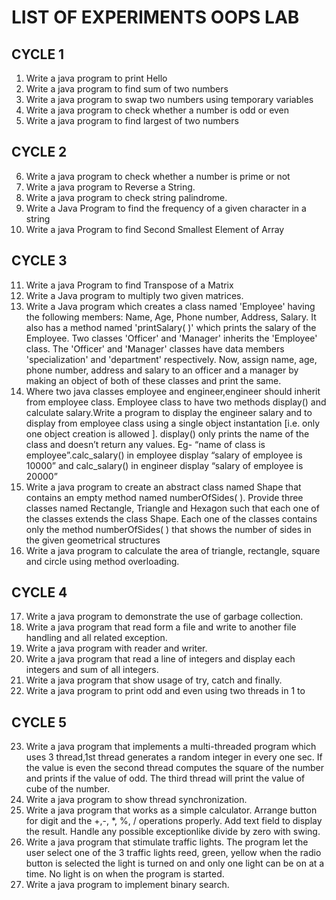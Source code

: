 # LIST OF EXPERIMENTS OOPS LAB

## CYCLE 1

1. Write a java program to print Hello
2. Write a java program to find sum of two numbers
3. Write a java program to swap two numbers using temporary variables
4. Write a java program to check whether a number is odd or even
5. Write a java program to find largest of two numbers

## CYCLE 2

6. Write a java program to check whether a number is prime or not
7. Write a java program to Reverse a String.
8. Write a java program to check string palindrome.
9. Write a Java Program to find the frequency of a given character in a
   string
10. Write a java Program to find Second Smallest Element of Array

## CYCLE 3

11. Write a java Program to find Transpose of a Matrix
12. Write a Java program to multiply two given matrices.
13. Write a Java program which creates a class named 'Employee' having
    the following members: Name, Age, Phone number, Address, Salary. It
    also has a method named 'printSalary( )' which prints the salary of the
    Employee. Two classes 'Officer' and 'Manager' inherits the 'Employee'
    class. The 'Officer' and 'Manager' classes have data members
    'specialization' and 'department' respectively. Now, assign name, age,
    phone number, address and salary to an officer and a manager by making
    an object of both of these classes and print the same.
14. Where two java classes employee and engineer,engineer should
    inherit from employee class. Employee class to have two methods
    display() and calculate salary.Write a program to display the engineer
    salary and to display from employee class using a single object
    instantation
    [i.e. only one object creation is allowed ]. display() only prints the name
    of the class and doesn’t return any values. Eg- “name of class is
    employee”.calc_salary() in employee display “salary of employee is
    10000” and calc_salary() in engineer display “salary of employee is
    20000”
15. Write a java program to create an abstract class named Shape that
    contains an empty method named numberOfSides( ). Provide three
    classes named Rectangle, Triangle and Hexagon such that each one of
    the classes extends the class Shape. Each one of the classes contains
    only the method numberOfSides( ) that shows the number of sides in the
    given geometrical structures
16. Write a java program to calculate the area of triangle, rectangle,
    square and circle using method overloading.

## CYCLE 4
17. Write a java program to demonstrate the use of garbage collection.
18. Write a java program that read form a file and write to another file
    handling and all related exception.
19. Write a java program with reader and writer.
20. Write a java program that read a line of integers and display each
    integers and sum of all integers.
21. Write a java program that show usage of try, catch and finally.
22. Write a java program to print odd and even using two threads in 1 to

## CYCLE 5
23. Write a java program that implements a multi-threaded program
    which uses 3 thread,1st
    thread generates a random integer in every one sec. If the value is even
    the second thread computes the square of the number and prints if the
    value of odd. The third thread will print the value of cube of the number.
24. Write a java program to show thread synchronization.
25. Write a java program that works as a simple calculator. Arrange
    button for digit and the +,-, \*, %, / operations properly. Add text field to
    display the result. Handle any possible exceptionlike divide by zero with
    swing.
26. Write a java program that stimulate traffic lights. The program let
    the user select one of the 3 traffic lights reed, green, yellow when the
    radio button is selected the light is turned on and only one light can be
    on at a time. No light is on when the program is started.
27. Write a java program to implement binary search.
